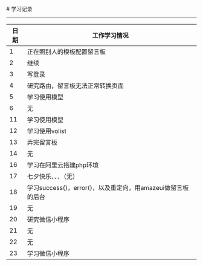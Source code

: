 ﻿
﻿# 学习记录

****
	
|日期|工作学习情况|
|---|---
|1|正在照别人的模板配置留言板
|2|继续
|3|写登录
|4|研究路由，留言板无法正常转换页面
|5|学习使用模型
|6|无
|11|学习使用模型
|12|学习使用volist
|13|弄完留言板
|14|无
|16|学习在阿里云搭建php环境
|17|七夕快乐、、、（无）
|18|学习success()，error()，以及重定向，用amazeui做留言板的后台
|19|无
|20|研究微信小程序
|21|无
|22|无
|23|学习微信小程序